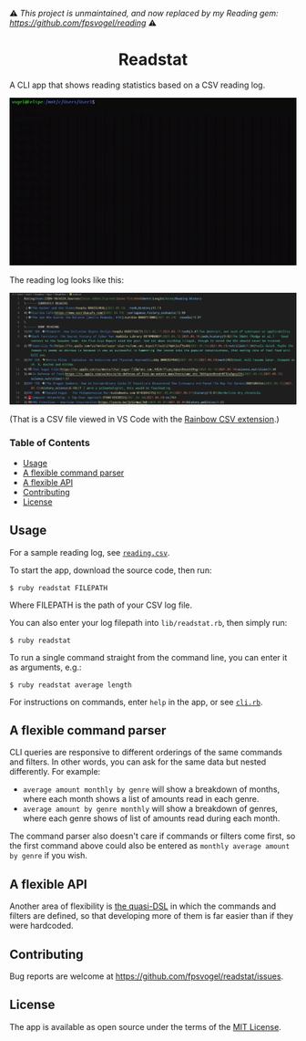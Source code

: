⚠️ *This project is unmaintained, and now replaced by my Reading gem: https://github.com/fpsvogel/reading* ⚠️

<h1 align="center">Readstat</h1>

A CLI app that shows reading statistics based on a CSV reading log.

![Readstat sample video](/sample.gif)

The reading log looks like this:

![Readstat sample CSV reading log](/sample-csv.jpg)

(That is a CSV file viewed in VS Code with the [Rainbow CSV extension](https://marketplace.visualstudio.com/items?itemName=mechatroner.rainbow-csv).)

### Table of Contents
- [Usage](#usage)
- [A flexible command parser](#a-flexible-command-parser)
- [A flexible API](#a-flexible-api)
- [Contributing](#contributing)
- [License](#license)

## Usage

For a sample reading log, see [`reading.csv`](https://github.com/fpsvogel/readstat/blob/main/csv/reading.csv).

To start the app, download the source code, then run:

    $ ruby readstat FILEPATH

Where FILEPATH is the path of your CSV log file.

You can also enter your log filepath into `lib/readstat.rb`, then simply run:

    $ ruby readstat

To run a single command straight from the command line, you can enter it as arguments, e.g.:

    $ ruby readstat average length

For instructions on commands, enter `help` in the app, or see [`cli.rb`](https://github.com/fpsvogel/readstat/blob/main/lib/cli.rb#L50).

## A flexible command parser

CLI queries are responsive to different orderings of the same commands and filters. In other words, you can ask for the same data but nested differently. For example:

- `average amount monthly by genre` will show a breakdown of months, where each month shows a list of amounts read in each genre.
- `average amount by genre monthly` will show a breakdown of genres, where each genre shows of list of amounts read during each month.

The command parser also doesn't care if commands or filters come first, so the first command above could also be entered as `monthly average amount by genre` if you wish.

## A flexible API

Another area of flexibility is [the quasi-DSL](https://github.com/fpsvogel/readstat/blob/main/lib/cli.rb#L48) in which the commands and filters are defined, so that developing more of them is far easier than if they were hardcoded.

## Contributing

Bug reports are welcome at https://github.com/fpsvogel/readstat/issues.

## License

The app is available as open source under the terms of the [MIT License](https://opensource.org/licenses/MIT).
